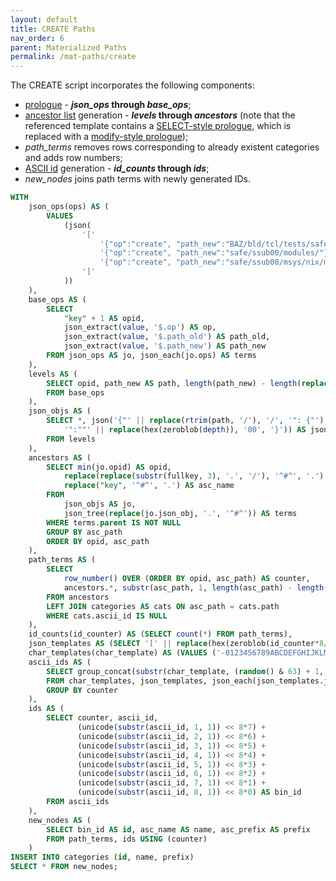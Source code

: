 ```yaml
---
layout: default
title: CREATE Paths
nav_order: 6
parent: Materialized Paths
permalink: /mat-paths/create
---
```


The CREATE script incorporates the following components:

  - [prologue](modify#prologue) - __*json_ops* through *base_ops*__;
  - [ancestor list](select-asc#list-ancestors) generation - __*levels* through *ancestors*__ (note that the referenced template contains a [SELECT-style prologue](select-desc#prologue), which is replaced with a [modify-style prologue](modify#prologue));
  - *path_terms* removes rows corresponding to already existent categories and adds row numbers;
  - [ASCII id](../patterns/ascii-id) generation - __*id_counts* through *ids*__;
  - *new_nodes* joins path terms with newly generated IDs.

~~~sql
WITH
    json_ops(ops) AS (
        VALUES
            (json(
                '['                                                            ||
                    '{"op":"create", "path_new":"BAZ/bld/tcl/tests/safe/"},'   ||
                    '{"op":"create", "path_new":"safe/ssub00/modules/"},'      ||
                    '{"op":"create", "path_new":"safe/ssub00/msys/nix/misc/"}' ||
                ']'
            ))
    ),
    base_ops AS (
        SELECT
            "key" + 1 AS opid,
            json_extract(value, '$.op') AS op,
            json_extract(value, '$.path_old') AS path_old,
            json_extract(value, '$.path_new') AS path_new
        FROM json_ops AS jo, json_each(jo.ops) AS terms
    ),
    levels AS (
        SELECT opid, path_new AS path, length(path_new) - length(replace(path_new, '/', '')) AS depth
        FROM base_ops
    ),
    json_objs AS (
        SELECT *, json('{"' || replace(rtrim(path, '/'), '/', '": {"') ||
            '":""' || replace(hex(zeroblob(depth)), '00', '}')) AS json_obj
        FROM levels
    ),
    ancestors AS (
        SELECT min(jo.opid) AS opid,
            replace(replace(substr(fullkey, 3), '.', '/'), '^#^', '.') || '/' AS asc_path,
            replace("key", '^#^', '.') AS asc_name
        FROM
            json_objs AS jo,
            json_tree(replace(jo.json_obj, '.', '^#^')) AS terms
        WHERE terms.parent IS NOT NULL
        GROUP BY asc_path
        ORDER BY opid, asc_path
    ),
    path_terms AS (
        SELECT 
            row_number() OVER (ORDER BY opid, asc_path) AS counter,
            ancestors.*, substr(asc_path, 1, length(asc_path) - length(asc_name) - 1) AS asc_prefix
        FROM ancestors
        LEFT JOIN categories AS cats ON asc_path = cats.path
        WHERE cats.ascii_id IS NULL        
    ),
    id_counts(id_counter) AS (SELECT count(*) FROM path_terms),
    json_templates AS (SELECT '[' || replace(hex(zeroblob(id_counter*8/2-1)), '0', '0,') || '0,0]' AS json_template FROM id_counts),
    char_templates(char_template) AS (VALUES ('-0123456789ABCDEFGHIJKLMNOPQRSTUVWXYZabcdefghijklmnopqrstuvwxyz_')),
    ascii_ids AS (
        SELECT group_concat(substr(char_template, (random() & 63) + 1, 1), '') AS ascii_id, "key"/8 + 1 AS counter
        FROM char_templates, json_templates, json_each(json_templates.json_template) AS terms
        GROUP BY counter
    ),
    ids AS (
        SELECT counter, ascii_id,
               (unicode(substr(ascii_id, 1, 1)) << 8*7) +
               (unicode(substr(ascii_id, 2, 1)) << 8*6) +
               (unicode(substr(ascii_id, 3, 1)) << 8*5) +
               (unicode(substr(ascii_id, 4, 1)) << 8*4) +
               (unicode(substr(ascii_id, 5, 1)) << 8*3) +
               (unicode(substr(ascii_id, 6, 1)) << 8*2) +
               (unicode(substr(ascii_id, 7, 1)) << 8*1) +
               (unicode(substr(ascii_id, 8, 1)) << 8*0) AS bin_id
        FROM ascii_ids
    ),
    new_nodes AS (
        SELECT bin_id AS id, asc_name AS name, asc_prefix AS prefix
		FROM path_terms, ids USING (counter)
	)
INSERT INTO categories (id, name, prefix)
SELECT * FROM new_nodes;
~~~
